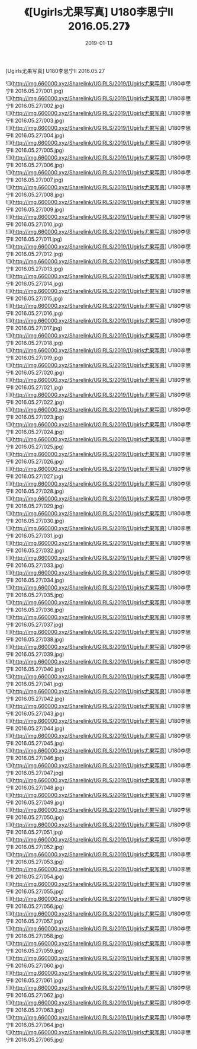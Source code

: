 ﻿---
layout: post
title:  《[Ugirls尤果写真] U180李思宁II 2016.05.27》
date:   2019-01-13
img: http://img.660000.xyz/Sharelink/UGIRLS/2019/[Ugirls尤果写真] U180李思宁II 2016.05.27/000.jpg
categories: [美女, 清纯, 唯美]
---

[Ugirls尤果写真] U180李思宁II 2016.05.27

 ![](http://img.660000.xyz/Sharelink/UGIRLS/2019/[Ugirls尤果写真] U180李思宁II 2016.05.27/001.jpg) <br>![](http://img.660000.xyz/Sharelink/UGIRLS/2019/[Ugirls尤果写真] U180李思宁II 2016.05.27/002.jpg) <br>![](http://img.660000.xyz/Sharelink/UGIRLS/2019/[Ugirls尤果写真] U180李思宁II 2016.05.27/003.jpg) <br>![](http://img.660000.xyz/Sharelink/UGIRLS/2019/[Ugirls尤果写真] U180李思宁II 2016.05.27/004.jpg) <br>![](http://img.660000.xyz/Sharelink/UGIRLS/2019/[Ugirls尤果写真] U180李思宁II 2016.05.27/005.jpg) <br>![](http://img.660000.xyz/Sharelink/UGIRLS/2019/[Ugirls尤果写真] U180李思宁II 2016.05.27/006.jpg) <br>![](http://img.660000.xyz/Sharelink/UGIRLS/2019/[Ugirls尤果写真] U180李思宁II 2016.05.27/007.jpg) <br>![](http://img.660000.xyz/Sharelink/UGIRLS/2019/[Ugirls尤果写真] U180李思宁II 2016.05.27/008.jpg) <br>![](http://img.660000.xyz/Sharelink/UGIRLS/2019/[Ugirls尤果写真] U180李思宁II 2016.05.27/009.jpg) <br>![](http://img.660000.xyz/Sharelink/UGIRLS/2019/[Ugirls尤果写真] U180李思宁II 2016.05.27/010.jpg) <br>![](http://img.660000.xyz/Sharelink/UGIRLS/2019/[Ugirls尤果写真] U180李思宁II 2016.05.27/011.jpg) <br>![](http://img.660000.xyz/Sharelink/UGIRLS/2019/[Ugirls尤果写真] U180李思宁II 2016.05.27/012.jpg) <br>![](http://img.660000.xyz/Sharelink/UGIRLS/2019/[Ugirls尤果写真] U180李思宁II 2016.05.27/013.jpg) <br>![](http://img.660000.xyz/Sharelink/UGIRLS/2019/[Ugirls尤果写真] U180李思宁II 2016.05.27/014.jpg) <br>![](http://img.660000.xyz/Sharelink/UGIRLS/2019/[Ugirls尤果写真] U180李思宁II 2016.05.27/015.jpg) <br>![](http://img.660000.xyz/Sharelink/UGIRLS/2019/[Ugirls尤果写真] U180李思宁II 2016.05.27/016.jpg) <br>![](http://img.660000.xyz/Sharelink/UGIRLS/2019/[Ugirls尤果写真] U180李思宁II 2016.05.27/017.jpg) <br>![](http://img.660000.xyz/Sharelink/UGIRLS/2019/[Ugirls尤果写真] U180李思宁II 2016.05.27/018.jpg) <br>![](http://img.660000.xyz/Sharelink/UGIRLS/2019/[Ugirls尤果写真] U180李思宁II 2016.05.27/019.jpg) <br>![](http://img.660000.xyz/Sharelink/UGIRLS/2019/[Ugirls尤果写真] U180李思宁II 2016.05.27/020.jpg) <br>![](http://img.660000.xyz/Sharelink/UGIRLS/2019/[Ugirls尤果写真] U180李思宁II 2016.05.27/021.jpg) <br>![](http://img.660000.xyz/Sharelink/UGIRLS/2019/[Ugirls尤果写真] U180李思宁II 2016.05.27/022.jpg) <br>![](http://img.660000.xyz/Sharelink/UGIRLS/2019/[Ugirls尤果写真] U180李思宁II 2016.05.27/023.jpg) <br>![](http://img.660000.xyz/Sharelink/UGIRLS/2019/[Ugirls尤果写真] U180李思宁II 2016.05.27/024.jpg) <br>![](http://img.660000.xyz/Sharelink/UGIRLS/2019/[Ugirls尤果写真] U180李思宁II 2016.05.27/025.jpg) <br>![](http://img.660000.xyz/Sharelink/UGIRLS/2019/[Ugirls尤果写真] U180李思宁II 2016.05.27/026.jpg) <br>![](http://img.660000.xyz/Sharelink/UGIRLS/2019/[Ugirls尤果写真] U180李思宁II 2016.05.27/027.jpg) <br>![](http://img.660000.xyz/Sharelink/UGIRLS/2019/[Ugirls尤果写真] U180李思宁II 2016.05.27/028.jpg) <br>![](http://img.660000.xyz/Sharelink/UGIRLS/2019/[Ugirls尤果写真] U180李思宁II 2016.05.27/029.jpg) <br>![](http://img.660000.xyz/Sharelink/UGIRLS/2019/[Ugirls尤果写真] U180李思宁II 2016.05.27/030.jpg) <br>![](http://img.660000.xyz/Sharelink/UGIRLS/2019/[Ugirls尤果写真] U180李思宁II 2016.05.27/031.jpg) <br>![](http://img.660000.xyz/Sharelink/UGIRLS/2019/[Ugirls尤果写真] U180李思宁II 2016.05.27/032.jpg) <br>![](http://img.660000.xyz/Sharelink/UGIRLS/2019/[Ugirls尤果写真] U180李思宁II 2016.05.27/033.jpg) <br>![](http://img.660000.xyz/Sharelink/UGIRLS/2019/[Ugirls尤果写真] U180李思宁II 2016.05.27/034.jpg) <br>![](http://img.660000.xyz/Sharelink/UGIRLS/2019/[Ugirls尤果写真] U180李思宁II 2016.05.27/035.jpg) <br>![](http://img.660000.xyz/Sharelink/UGIRLS/2019/[Ugirls尤果写真] U180李思宁II 2016.05.27/036.jpg) <br>![](http://img.660000.xyz/Sharelink/UGIRLS/2019/[Ugirls尤果写真] U180李思宁II 2016.05.27/037.jpg) <br>![](http://img.660000.xyz/Sharelink/UGIRLS/2019/[Ugirls尤果写真] U180李思宁II 2016.05.27/038.jpg) <br>![](http://img.660000.xyz/Sharelink/UGIRLS/2019/[Ugirls尤果写真] U180李思宁II 2016.05.27/039.jpg) <br>![](http://img.660000.xyz/Sharelink/UGIRLS/2019/[Ugirls尤果写真] U180李思宁II 2016.05.27/040.jpg) <br>![](http://img.660000.xyz/Sharelink/UGIRLS/2019/[Ugirls尤果写真] U180李思宁II 2016.05.27/041.jpg) <br>![](http://img.660000.xyz/Sharelink/UGIRLS/2019/[Ugirls尤果写真] U180李思宁II 2016.05.27/042.jpg) <br>![](http://img.660000.xyz/Sharelink/UGIRLS/2019/[Ugirls尤果写真] U180李思宁II 2016.05.27/043.jpg) <br>![](http://img.660000.xyz/Sharelink/UGIRLS/2019/[Ugirls尤果写真] U180李思宁II 2016.05.27/044.jpg) <br>![](http://img.660000.xyz/Sharelink/UGIRLS/2019/[Ugirls尤果写真] U180李思宁II 2016.05.27/045.jpg) <br>![](http://img.660000.xyz/Sharelink/UGIRLS/2019/[Ugirls尤果写真] U180李思宁II 2016.05.27/046.jpg) <br>![](http://img.660000.xyz/Sharelink/UGIRLS/2019/[Ugirls尤果写真] U180李思宁II 2016.05.27/047.jpg) <br>![](http://img.660000.xyz/Sharelink/UGIRLS/2019/[Ugirls尤果写真] U180李思宁II 2016.05.27/048.jpg) <br>![](http://img.660000.xyz/Sharelink/UGIRLS/2019/[Ugirls尤果写真] U180李思宁II 2016.05.27/049.jpg) <br>![](http://img.660000.xyz/Sharelink/UGIRLS/2019/[Ugirls尤果写真] U180李思宁II 2016.05.27/050.jpg) <br>![](http://img.660000.xyz/Sharelink/UGIRLS/2019/[Ugirls尤果写真] U180李思宁II 2016.05.27/051.jpg) <br>![](http://img.660000.xyz/Sharelink/UGIRLS/2019/[Ugirls尤果写真] U180李思宁II 2016.05.27/052.jpg) <br>![](http://img.660000.xyz/Sharelink/UGIRLS/2019/[Ugirls尤果写真] U180李思宁II 2016.05.27/053.jpg) <br>![](http://img.660000.xyz/Sharelink/UGIRLS/2019/[Ugirls尤果写真] U180李思宁II 2016.05.27/054.jpg) <br>![](http://img.660000.xyz/Sharelink/UGIRLS/2019/[Ugirls尤果写真] U180李思宁II 2016.05.27/055.jpg) <br>![](http://img.660000.xyz/Sharelink/UGIRLS/2019/[Ugirls尤果写真] U180李思宁II 2016.05.27/056.jpg) <br>![](http://img.660000.xyz/Sharelink/UGIRLS/2019/[Ugirls尤果写真] U180李思宁II 2016.05.27/057.jpg) <br>![](http://img.660000.xyz/Sharelink/UGIRLS/2019/[Ugirls尤果写真] U180李思宁II 2016.05.27/058.jpg) <br>![](http://img.660000.xyz/Sharelink/UGIRLS/2019/[Ugirls尤果写真] U180李思宁II 2016.05.27/059.jpg) <br>![](http://img.660000.xyz/Sharelink/UGIRLS/2019/[Ugirls尤果写真] U180李思宁II 2016.05.27/060.jpg) <br>![](http://img.660000.xyz/Sharelink/UGIRLS/2019/[Ugirls尤果写真] U180李思宁II 2016.05.27/061.jpg) <br>![](http://img.660000.xyz/Sharelink/UGIRLS/2019/[Ugirls尤果写真] U180李思宁II 2016.05.27/062.jpg) <br>![](http://img.660000.xyz/Sharelink/UGIRLS/2019/[Ugirls尤果写真] U180李思宁II 2016.05.27/063.jpg) <br>![](http://img.660000.xyz/Sharelink/UGIRLS/2019/[Ugirls尤果写真] U180李思宁II 2016.05.27/064.jpg) <br>![](http://img.660000.xyz/Sharelink/UGIRLS/2019/[Ugirls尤果写真] U180李思宁II 2016.05.27/065.jpg) <br>